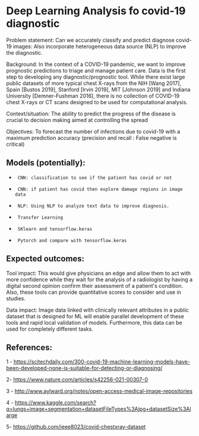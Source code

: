 # Deep Learning Analysis fo covid-19 diagnostic
Problem statement: Can we accurately classify and predict diagnose covid-19 images: Also incorporate heterogeneous data source (NLP) to improve the diagnostic.

Background:
In the context of a COVID-19 pandemic, we want to improve prognostic predictions to triage and manage patient care. Data is the first step to developing any diagnostic/prognostic tool. While there exist large public datasets of more typical chest X-rays from the NIH [Wang 2017], Spain [Bustos 2019], Stanford [Irvin 2019], MIT [Johnson 2019] and Indiana University [Demner-Fushman 2016], there is no collection of COVID-19 chest X-rays or CT scans designed to be used for computational analysis.

Context/situation:
The ability to predict the progress of the disease is crucial to decision making aimed at controlling the spread

Objectives:
To forecast the number of infections due to covid-19 with a maximum prediction accuracy (precision and recall : False negative is critical)

## Models (potentially):
-      CNN: classification to see if the patient has covid or not
-      CNN: if patient has covid then explore damage regions in image data
-      NLP: Using NLP to analyze text data to improve diagnosis.
-      Transfer Learning
-      SKlearn and tensorflow.keras
-      Pytorch and compare with tensorflow.keras
## Expected outcomes:

Tool impact: This would give physicians an edge and allow them to act with more confidence while they wait for the analysis of a radiologist by having a digital second opinion confirm their assessment of a patient's condition. Also, these tools can provide quantitative scores to consider and use in studies.

Data impact: Image data linked with clinically relevant attributes in a public dataset that is designed for ML will enable parallel development of these tools and rapid local validation of models. Furthermore, this data can be used for completely different tasks.

## References:

1 - https://scitechdaily.com/300-covid-19-machine-learning-models-have-been-developed-none-is-suitable-for-detecting-or-diagnosing/

2- https://www.nature.com/articles/s42256-021-00307-0

3 - http://www.aylward.org/notes/open-access-medical-image-repositories

4 - https://www.kaggle.com/search?q=lungs+image+segmentation+datasetFileTypes%3Ajpg+datasetSize%3Alarge

5- https://github.com/ieee8023/covid-chestxray-dataset
